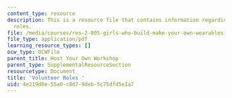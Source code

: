 ```yaml
---
content_type: resource
description: This is a resource file that contains information regarding volunteer
  roles.
file: /media/courses/res-2-005-girls-who-build-make-your-own-wearables-workshop-spring-2015/4e219d0e55a0c8d79deb5c75dfd5e1a7_MITRES_2_005S15_Vol.pdf
file_type: application/pdf
learning_resource_types: []
ocw_type: OCWFile
parent_title: Host Your Own Workshop
parent_type: SupplementalResourceSection
resourcetype: Document
title: 'Volunteer Roles '
uid: 4e219d0e-55a0-c8d7-9deb-5c75dfd5e1a7
---
```

